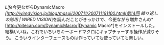 *Life*今更ながらDynamicMacro
*[http://wiredvision.jp/blog/masui/200711/200711161100.html|第14回 繰り返しの効用 | WIRED VISION*]を読んだことがきっかけで、今更ながら増井さんの*[http://pitecan.com/DynamicMacro/|Dynamic Macro*]をインストールした。
結構いいね。これでいちいちキーボードマクロにキャプチャーする操作が減りそう。
こういうインターフェースものは作っていても使っていても楽しい。
